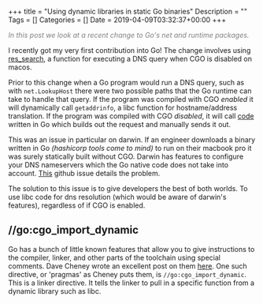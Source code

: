 +++
title = "Using dynamic libraries in static Go binaries"
Description = ""
Tags = []
Categories = []
Date = 2019-04-09T03:32:37+00:00
+++

<span style="color:grey;font-style: italic;font-size: 14px">
In this post we look at a recent change to Go's net and runtime packages.
</span>

I recently got my very first contribution into Go! The change involves using [res_search](https://www.freebsd.org/cgi/man.cgi?query=res_search&apropos=0&sektion=3&manpath=FreeBSD+9-current&format=html), a function for executing a DNS query when CGO is disabled on macos. 

Prior to this change when a Go program would run a DNS query, such as with `net.LookupHost` there were two possible paths that the Go runtime can take to handle that query. If the program was compiled with CGO <i>enabled</i> it will dynamically call `getaddrinfo`, a libc function for hostname/address translation. If the program was compiled with CGO <i>disabled</i>, it will call [code](https://github.com/golang/go/blob/master/src/net/dnsclient_unix.go) written in Go which builds out the request and manually sends it out. 

This was an issue in particular on darwin. If an engineer downloads a binary written in Go <i>(hashicorp tools come to mind)</i> to run on their macbook pro it was surely statically built without CGO. Darwin has features to configure your DNS nameservers which the Go native code does not take into account. [This](https://github.com/golang/go/issues/12524) github issue details the problem.

The solution to this issue is to give developers the best of both worlds. To use libc code for dns resolution (which would be aware of darwin's features), regardless of if CGO is enabled.

<h2><b>//go:cgo_import_dynamic</b></h2>

Go has a bunch of little known features that allow you to give instructions to the compiler, linker, and other parts of the toolchain using special comments. Dave Cheney wrote an excellent post on them [here](https://dave.cheney.net/2018/01/08/gos-hidden-pragmas). One such directive, or 'pragmas' as Cheney puts them, is `//go:cgo_import_dynamic`. This is a linker directive. It tells the linker to pull in a specific function from a dynamic library such as libc. 
